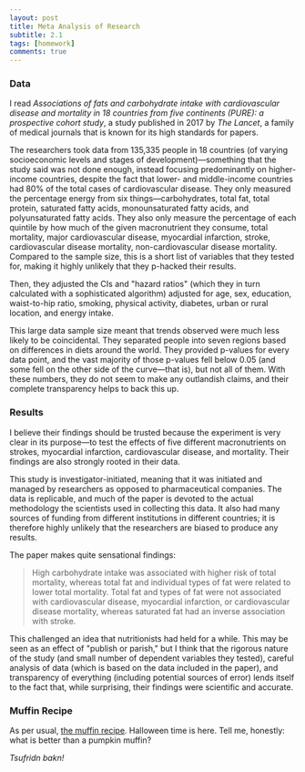 ```yaml
---
layout: post
title: Meta Analysis of Research
subtitle: 2.1
tags: [homework]
comments: true
---
```


### Data
I read _Associations of fats and carbohydrate intake with cardiovascular disease and mortality in 18 countries from five continents (PURE): a prospective cohort study_, a study published in 2017 by _The Lancet_, a family of medical journals that is known for its high standards for papers.

The researchers took data from 135,335 people in 18 countries (of varying socioeconomic levels and stages of development)—something that the study said was not done enough, instead focusing predominantly on higher-income countries, despite the fact that lower- and middle-income countries had 80% of the total cases of cardiovascular disease. They only measured the percentage energy from six things—carbohydrates, total fat, total protein, saturated fatty acids, monounsaturated fatty acids, and polyunsaturated fatty acids. They also only measure the percentage of each quintile by how much of the given macronutrient they consume, total mortality, major cardiovascular disease, myocardial infarction, stroke, cardiovascular disease mortality, non-cardiovascular disease mortality. Compared to the sample size, this is a short list of variables that they tested for, making it highly unlikely that they p-hacked their results.

Then, they adjusted the CIs and "hazard ratios" (which they in turn calculated with a sophisticated algorithm) adjusted for age, sex, education, waist-to-hip ratio, smoking, physical activity, diabetes, urban or rural location, and energy intake.

This large data sample size meant that trends observed were much less likely to be coincidental. They separated people into seven regions based on differences in diets around the world. They provided p-values for every data point, and the vast majority of those p-values fell below 0.05 (and some fell on the other side of the curve—that is), but not all of them. With these numbers, they do not seem to make any outlandish claims, and their complete transparency helps to back this up.

### Results
I believe their findings should be trusted because the experiment is very clear in its purpose—to test the effects of five different macronutrients on strokes, myocardial infarction, cardiovascular disease, and mortality. Their findings are also strongly rooted in their data.

This study is investigator-initiated, meaning that it was initiated and managed by researchers as opposed to pharmaceutical companies. The data is replicable, and much of the paper is devoted to the actual methodology the scientists used in collecting this data. It also had many sources of funding from different institutions in different countries; it is therefore highly unlikely that the researchers are biased to produce any results.

The paper makes quite sensational findings:

> High carbohydrate intake was associated with higher risk of total mortality, whereas total fat and individual types of fat were related to lower total mortality. Total fat and types of fat were not associated with cardiovascular disease, myocardial infarction, or cardiovascular disease mortality, whereas saturated fat had an inverse association with stroke.

This challenged an idea that nutritionists had held for a while. This may be seen as an effect of "publish or parish," but I think that the rigorous nature of the study (and small number of dependent variables they tested), careful analysis of data (which is based on the data included in the paper), and transparency of everything (including potential sources of error) lends itself to the fact that, while surprising, their findings were scientific and accurate.

### Muffin Recipe

As per usual, [the muffin recipe](https://lovelylittlekitchen.com/best-ever-pumpkin-muffins/). Halloween time is here. Tell me, honestly: what is better than a pumpkin muffin?

_Tsufridn bakn!_